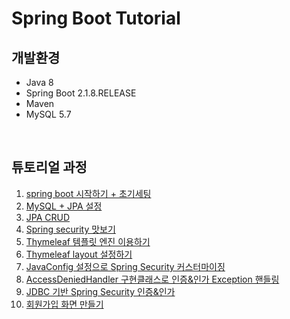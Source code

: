 # Spring Boot Tutorial


## 개발환경

- Java 8
- Spring Boot 2.1.8.RELEASE
- Maven
- MySQL 5.7

<br />

## 튜토리얼 과정

1. [spring boot 시작하기 + 초기세팅](https://blog.jiniworld.me/29)
1. [MySQL + JPA 설정](https://blog.jiniworld.me/34)
1. [JPA CRUD](https://blog.jiniworld.me/35)
1. [Spring security 맛보기](https://blog.jiniworld.me/40)
1. [Thymeleaf 템플릿 엔진 이용하기](https://blog.jiniworld.me/43)
1. [Thymeleaf layout 설정하기](https://blog.jiniworld.me/44)
1. [JavaConfig 설정으로 Spring Security 커스터마이징](https://blog.jiniworld.me/51)
1. [AccessDeniedHandler 구현클래스로 인증&인가 Exception 핸들링](https://blog.jiniworld.me/53)
1. [JDBC 기반 Spring Security 인증&인가](https://blog.jiniworld.me/59)
1. [회원가입 화면 만들기](https://blog.jiniworld.me/63)